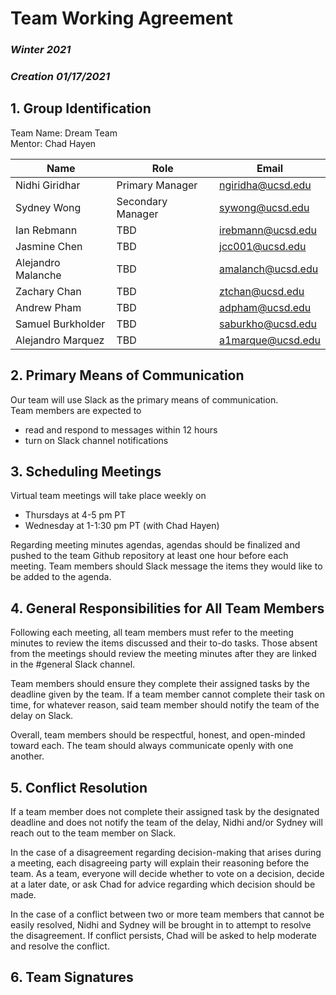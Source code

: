 # **Team Working Agreement**  
### *Winter 2021*
### *Creation 01/17/2021*

## **1. Group Identification**
Team Name: Dream Team  
Mentor: Chad Hayen

| Name | Role | Email |
| ---- | ---- | ----- |
| Nidhi Giridhar | Primary Manager | ngiridha@ucsd.edu|
| Sydney Wong | Secondary Manager | sywong@ucsd.edu |
| Ian Rebmann | TBD | irebmann@ucsd.edu |
| Jasmine Chen | TBD | jcc001@ucsd.edu |
| Alejandro Malanche | TBD | amalanch@ucsd.edu |
| Zachary Chan | TBD | ztchan@ucsd.edu |
| Andrew Pham | TBD | adpham@ucsd.edu |
| Samuel Burkholder | TBD | saburkho@ucsd.edu |
| Alejandro Marquez | TBD | a1marque@ucsd.edu |

## **2. Primary Means of Communication**
Our team will use Slack as the primary means of communication.  
Team members are expected to  
  * read and respond to messages within 12 hours
  * turn on Slack channel notifications

## **3. Scheduling Meetings**
Virtual team meetings will take place weekly on
  * Thursdays at 4-5 pm PT
  * Wednesday at 1-1:30 pm PT (with Chad Hayen)

Regarding meeting minutes agendas, agendas should be finalized and pushed to the team Github repository at least one hour before each meeting. Team members should Slack message the items they would like to be added to the agenda.

## **4. General Responsibilities for All Team Members**
Following each meeting, all team members must refer to the meeting minutes to review the items discussed and their to-do tasks. Those absent from the meetings should review the meeting minutes after they are linked in the #general Slack channel.

Team members should ensure they complete their assigned tasks by the deadline given by the team. If a team member cannot complete their task on time, for whatever reason, said team member should notify the team of the delay on Slack.

Overall, team members should be respectful, honest, and open-minded toward each. The team should always communicate openly with one another.

## **5. Conflict Resolution**
If a team member does not complete their assigned task by the designated deadline and does not notify the team of the delay, Nidhi and/or Sydney will reach out to the team member on Slack.

In the case of a disagreement regarding decision-making that arises during a meeting, each disagreeing party will explain their reasoning before the team. As a team, everyone will decide whether to vote on a decision, decide at a later date, or ask Chad for advice regarding which decision should be made.

In the case of a conflict between two or more team members that cannot be easily resolved, Nidhi and Sydney will be brought in to attempt to resolve the disagreement. If conflict persists, Chad will be asked to help moderate and resolve the conflict.

## **6. Team Signatures**